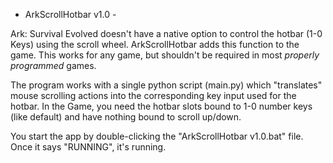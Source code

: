 - ArkScrollHotbar v1.0 -

Ark: Survival Evolved doesn't have a native option to control the hotbar (1-0 Keys) using the scroll wheel.
ArkScrollHotbar adds this function to the game. This works for any game, but shouldn't be required in most *properly programmed* games.

The program works with a single python script (main.py) which "translates" mouse scrolling actions into the corresponding key input used for the hotbar.
In the Game, you need the hotbar slots bound to 1-0 number keys (like default) and have nothing bound to scroll up/down.

You start the app by double-clicking the "ArkScrollHotbar v1.0.bat" file. Once it says "RUNNING", it's running.
